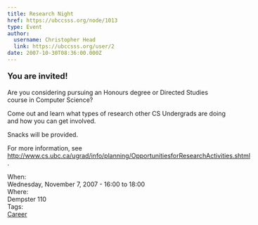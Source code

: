```yaml
---
title: Research Night 
href: https://ubccsss.org/node/1013
type: Event
author:
  username: Christopher Head
  link: https://ubccsss.org/user/2
date: 2007-10-30T08:36:00.000Z
---
```


<div class="field field-name-body field-type-text-with-summary field-label-hidden"><div class="field-items"><div class="field-item even"><p style="font-size: 1.3em; font-weight: bold;">You are invited!</p>
<p>Are you considering pursuing an Honours degree or Directed Studies course in Computer Science?</p>
<p>Come out and learn what types of research other CS Undergrads are doing and how you can get involved.</p>
<p>Snacks will be provided.</p>
<p>For more information, see <nobr><a href="http://www.cs.ubc.ca/ugrad/info/planning/OpportunitiesforResearchActivities.shtml">http://www.cs.ubc.ca/ugrad/info/planning/OpportunitiesforResearchActivities.shtml</a></nobr>.</p>
</div></div></div><div class="field field-name-field-dates field-type-datetime field-label-above"><div class="field-label">When:&#xA0;</div><div class="field-items"><div class="field-item even"><span class="date-display-single">Wednesday, November 7, 2007 - <span class="date-display-range"><span class="date-display-start">16:00</span> to <span class="date-display-end">18:00</span></span></span></div></div></div><div class="field field-name-field-location field-type-text field-label-above"><div class="field-label">Where:&#xA0;</div><div class="field-items"><div class="field-item even">Dempster 110</div></div></div>    <footer>
    <div class="field field-name-field-tags field-type-taxonomy-term-reference field-label-above"><div class="field-label">Tags:&#xA0;</div><div class="field-items"><div class="field-item even"><a href="/career">Career</a></div></div></div>      </footer>